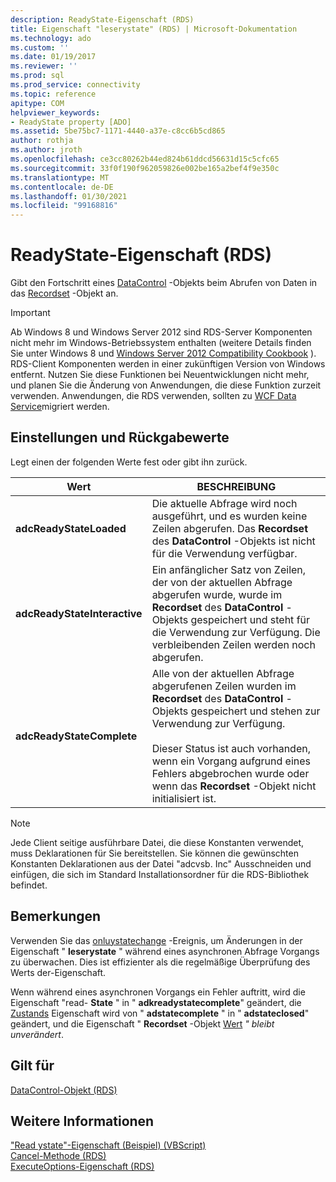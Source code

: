 ```yaml
---
description: ReadyState-Eigenschaft (RDS)
title: Eigenschaft "leserystate" (RDS) | Microsoft-Dokumentation
ms.technology: ado
ms.custom: ''
ms.date: 01/19/2017
ms.reviewer: ''
ms.prod: sql
ms.prod_service: connectivity
ms.topic: reference
apitype: COM
helpviewer_keywords:
- ReadyState property [ADO]
ms.assetid: 5be75bc7-1171-4440-a37e-c8cc6b5cd865
author: rothja
ms.author: jroth
ms.openlocfilehash: ce3cc80262b44ed824b61ddcd56631d15c5cfc65
ms.sourcegitcommit: 33f0f190f962059826e002be165a2bef4f9e350c
ms.translationtype: MT
ms.contentlocale: de-DE
ms.lasthandoff: 01/30/2021
ms.locfileid: "99168816"
---
```

# <a name="readystate-property-rds"></a>ReadyState-Eigenschaft (RDS)
Gibt den Fortschritt eines [DataControl](./datacontrol-object-rds.md) -Objekts beim Abrufen von Daten in das [Recordset](../ado-api/recordset-object-ado.md) -Objekt an.  
  
> [!IMPORTANT]
>  Ab Windows 8 und Windows Server 2012 sind RDS-Server Komponenten nicht mehr im Windows-Betriebssystem enthalten (weitere Details finden Sie unter Windows 8 und [Windows Server 2012 Compatibility Cookbook](https://www.microsoft.com/download/details.aspx?id=27416) ). RDS-Client Komponenten werden in einer zukünftigen Version von Windows entfernt. Nutzen Sie diese Funktionen bei Neuentwicklungen nicht mehr, und planen Sie die Änderung von Anwendungen, die diese Funktion zurzeit verwenden. Anwendungen, die RDS verwenden, sollten zu [WCF Data Service](/dotnet/framework/wcf/)migriert werden.  
  
## <a name="settings-and-return-values"></a>Einstellungen und Rückgabewerte  
 Legt einen der folgenden Werte fest oder gibt ihn zurück.  
  
|Wert|BESCHREIBUNG|  
|-----------|-----------------|  
|**adcReadyStateLoaded**|Die aktuelle Abfrage wird noch ausgeführt, und es wurden keine Zeilen abgerufen. Das **Recordset** des **DataControl** -Objekts ist nicht für die Verwendung verfügbar.|  
|**adcReadyStateInteractive**|Ein anfänglicher Satz von Zeilen, der von der aktuellen Abfrage abgerufen wurde, wurde im **Recordset** des **DataControl** -Objekts gespeichert und steht für die Verwendung zur Verfügung. Die verbleibenden Zeilen werden noch abgerufen.|  
|**adcReadyStateComplete**|Alle von der aktuellen Abfrage abgerufenen Zeilen wurden im **Recordset** des **DataControl** -Objekts gespeichert und stehen zur Verwendung zur Verfügung.<br /><br /> Dieser Status ist auch vorhanden, wenn ein Vorgang aufgrund eines Fehlers abgebrochen wurde oder wenn das **Recordset** -Objekt nicht initialisiert ist.|  
  
> [!NOTE]
>  Jede Client seitige ausführbare Datei, die diese Konstanten verwendet, muss Deklarationen für Sie bereitstellen. Sie können die gewünschten Konstanten Deklarationen aus der Datei "adcvsb. Inc" Ausschneiden und einfügen, die sich im Standard Installationsordner für die RDS-Bibliothek befindet.  
  
## <a name="remarks"></a>Bemerkungen  
 Verwenden Sie das [onluystatechange](./onreadystatechange-event-rds.md) -Ereignis, um Änderungen in der Eigenschaft " **leserystate** " während eines asynchronen Abfrage Vorgangs zu überwachen. Dies ist effizienter als die regelmäßige Überprüfung des Werts der-Eigenschaft.  
  
 Wenn während eines asynchronen Vorgangs ein Fehler auftritt, wird die Eigenschaft "read- **State** " in " **adkreadystatecomplete**" geändert, die [Zustands](../ado-api/state-property-ado.md) Eigenschaft wird von " **adstatecomplete** " in " **adstateclosed**" geändert, und die Eigenschaft " **Recordset** -Objekt [Wert](../ado-api/value-property-ado.md) *" bleibt unverändert*.  
  
## <a name="applies-to"></a>Gilt für  
 [DataControl-Objekt (RDS)](./datacontrol-object-rds.md)  
  
## <a name="see-also"></a>Weitere Informationen  
 ["Read ystate"-Eigenschaft (Beispiel) (VBScript)](./readystate-property-example-vbscript.md)   
 [Cancel-Methode (RDS)](./cancel-method-rds.md)   
 [ExecuteOptions-Eigenschaft (RDS)](./executeoptions-property-rds.md)